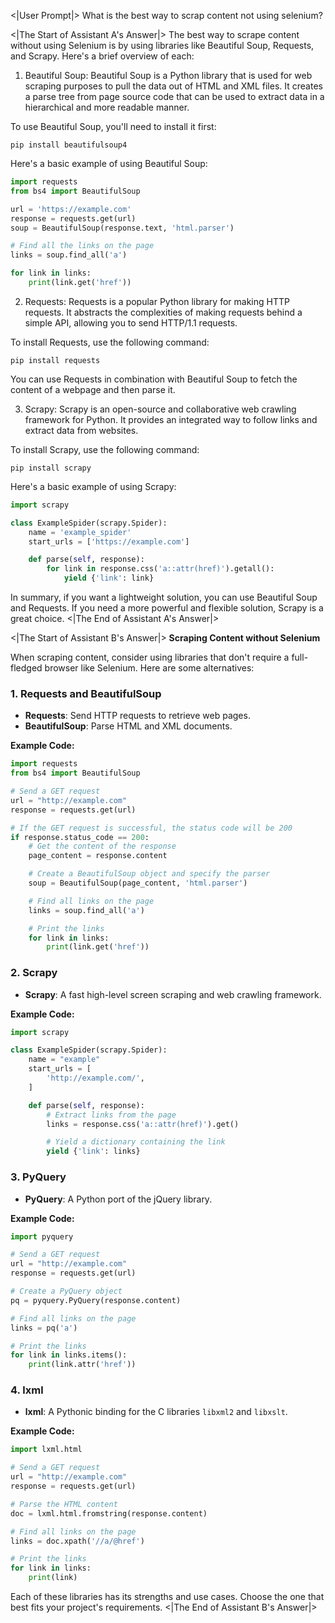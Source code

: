 <|User Prompt|>
What is the best way to scrap content not using selenium?

<|The Start of Assistant A's Answer|>
The best way to scrape content without using Selenium is by using libraries like Beautiful Soup, Requests, and Scrapy. Here's a brief overview of each:

1. Beautiful Soup:
Beautiful Soup is a Python library that is used for web scraping purposes to pull the data out of HTML and XML files. It creates a parse tree from page source code that can be used to extract data in a hierarchical and more readable manner.

To use Beautiful Soup, you'll need to install it first:
```
pip install beautifulsoup4
```

Here's a basic example of using Beautiful Soup:
```python
import requests
from bs4 import BeautifulSoup

url = 'https://example.com'
response = requests.get(url)
soup = BeautifulSoup(response.text, 'html.parser')

# Find all the links on the page
links = soup.find_all('a')

for link in links:
    print(link.get('href'))
```

2. Requests:
Requests is a popular Python library for making HTTP requests. It abstracts the complexities of making requests behind a simple API, allowing you to send HTTP/1.1 requests.

To install Requests, use the following command:
```
pip install requests
```

You can use Requests in combination with Beautiful Soup to fetch the content of a webpage and then parse it.

3. Scrapy:
Scrapy is an open-source and collaborative web crawling framework for Python. It provides an integrated way to follow links and extract data from websites.

To install Scrapy, use the following command:
```
pip install scrapy
```

Here's a basic example of using Scrapy:
```python
import scrapy

class ExampleSpider(scrapy.Spider):
    name = 'example_spider'
    start_urls = ['https://example.com']

    def parse(self, response):
        for link in response.css('a::attr(href)').getall():
            yield {'link': link}
```

In summary, if you want a lightweight solution, you can use Beautiful Soup and Requests. If you need a more powerful and flexible solution, Scrapy is a great choice.
<|The End of Assistant A's Answer|>

<|The Start of Assistant B's Answer|>
**Scraping Content without Selenium**

When scraping content, consider using libraries that don't require a full-fledged browser like Selenium. Here are some alternatives:

### **1. Requests and BeautifulSoup**

- **Requests**: Send HTTP requests to retrieve web pages.
- **BeautifulSoup**: Parse HTML and XML documents.

**Example Code:**

```python
import requests
from bs4 import BeautifulSoup

# Send a GET request
url = "http://example.com"
response = requests.get(url)

# If the GET request is successful, the status code will be 200
if response.status_code == 200:
    # Get the content of the response
    page_content = response.content

    # Create a BeautifulSoup object and specify the parser
    soup = BeautifulSoup(page_content, 'html.parser')

    # Find all links on the page
    links = soup.find_all('a')

    # Print the links
    for link in links:
        print(link.get('href'))
```

### **2. Scrapy**

- **Scrapy**: A fast high-level screen scraping and web crawling framework.

**Example Code:**

```python
import scrapy

class ExampleSpider(scrapy.Spider):
    name = "example"
    start_urls = [
        'http://example.com/',
    ]

    def parse(self, response):
        # Extract links from the page
        links = response.css('a::attr(href)').get()

        # Yield a dictionary containing the link
        yield {'link': links}
```

### **3. PyQuery**

- **PyQuery**: A Python port of the jQuery library.

**Example Code:**

```python
import pyquery

# Send a GET request
url = "http://example.com"
response = requests.get(url)

# Create a PyQuery object
pq = pyquery.PyQuery(response.content)

# Find all links on the page
links = pq('a')

# Print the links
for link in links.items():
    print(link.attr('href'))
```

### **4. lxml**

- **lxml**: A Pythonic binding for the C libraries `libxml2` and `libxslt`.

**Example Code:**

```python
import lxml.html

# Send a GET request
url = "http://example.com"
response = requests.get(url)

# Parse the HTML content
doc = lxml.html.fromstring(response.content)

# Find all links on the page
links = doc.xpath('//a/@href')

# Print the links
for link in links:
    print(link)
```

Each of these libraries has its strengths and use cases. Choose the one that best fits your project's requirements.
<|The End of Assistant B's Answer|>